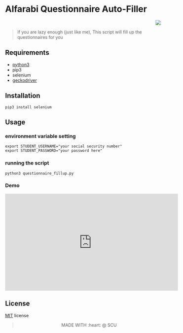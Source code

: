 # Alfarabi Questionnaire Auto-Filler

<p align="right">
    <img src="http://www.litchfieldfiredepartment.com/wp-content/uploads/2013/11/Online-Poker-Robot.jpeg">
</p>



> If you are lazy enough (just like me), This script will fill up the questionnaires for you 

## Requirements 
 
- [python3](https://python.org)
- pip3
- selenium 
- [geckodriver](https://github.com/mozilla/geckodriver/releases)

## Installation 

```shell
pip3 install selenium
```

## Usage

### environment variable setting

```shell
export STUDENT_USERNAME="your social security number"
export STUDENT_PASSWORD="your password here"
```

### running the script 

```shell
python3 questionnaire_fillup.py 
```

### Demo

<iframe width="560" height="315" src="https://www.youtube.com/embed/4uI3n_HGbCc" frameborder="0" allow="accelerometer; autoplay; encrypted-media; gyroscope; picture-in-picture" allowfullscreen></iframe>

## License

[MIT](./LICENSE.md) license

<p align="center">
  <blockquote>
      <p align="center" text-aligh="center">MADE WITH :heart: @ SCU</p>
  </blockquote>
</p>
